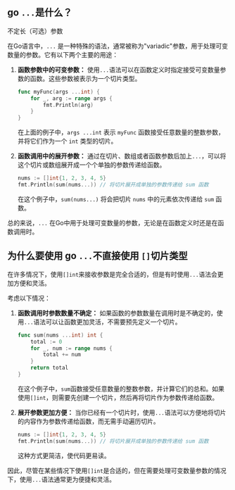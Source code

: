 ## go `...`是什么？

不定长（可选）参数

在Go语言中，`...` 是一种特殊的语法，通常被称为"variadic"参数，用于处理可变数量的参数。它有以下两个主要的用途：

1. **函数参数中的可变参数：** 使用`...`语法可以在函数定义时指定接受可变数量参数的函数。这些参数被表示为一个切片类型。

    ```go
    func myFunc(args ...int) {
        for _, arg := range args {
            fmt.Println(arg)
        }
    }
    ```

    在上面的例子中，`args ...int` 表示 `myFunc` 函数接受任意数量的整数参数，并将它们作为一个 `int` 类型的切片。

2. **函数调用中的展开参数：** 通过在切片、数组或者函数参数后加上`...`，可以将这个切片或数组展开成一个个单独的参数传递给函数。

    ```go
    nums := []int{1, 2, 3, 4, 5}
    fmt.Println(sum(nums...)) // 将切片展开成单独的参数传递给 sum 函数
    ```

    在这个例子中，`sum(nums...)` 将会把切片 `nums` 中的元素依次传递给 `sum` 函数。

总的来说，`...` 在Go中用于处理可变数量的参数，无论是在函数定义时还是在函数调用时。
## 为什么要使用 go `...`不直接使用 `[]`切片类型
  
在许多情况下，使用`[]int`来接收参数是完全合适的，但是有时使用`...`语法会更加方便和灵活。

考虑以下情况：

1. **函数调用时参数数量不确定：** 如果函数的参数数量在调用时是不确定的，使用`...`语法可以让函数更加灵活，不需要预先定义一个切片。

    ```go
    func sum(nums ...int) int {
        total := 0
        for _, num := range nums {
            total += num
        }
        return total
    }
    ```

    在这个例子中，`sum`函数接受任意数量的整数参数，并计算它们的总和。如果使用`[]int`，则需要先创建一个切片，然后再将切片作为参数传递给函数。

2. **展开参数更加方便：** 当你已经有一个切片时，使用`...`语法可以方便地将切片的内容作为参数传递给函数，而无需手动遍历切片。

    ```go
    nums := []int{1, 2, 3, 4, 5}
    fmt.Println(sum(nums...)) // 将切片展开成单独的参数传递给 sum 函数
    ```

    这种方式更简洁，使代码更易读。

因此，尽管在某些情况下使用`[]int`是合适的，但在需要处理可变数量参数的情况下，使用`...`语法通常更为便捷和灵活。